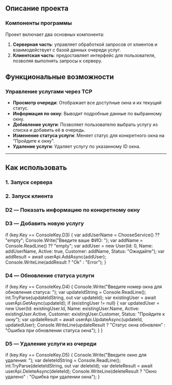 
## Описание проекта

### Компоненты программы

Проект включает два основных компонента:

1. **Серверная часть**: управляет обработкой запросов от клиентов и взаимодействует с базой данных очереди услуг.
2. **Клиентская часть**: предоставляет интерфейс для пользователя, позволяя выполнять запросы к серверу.

## Функциональные возможности

### Управление услугами через TCP

- **Просмотр очереди**: Отображает все доступные окна и их текущий статус.
- **Информация по окну**: Выводит подробные данные по выбранному окну.
- **Добавление услуги**: Позволяет пользователю выбрать услугу из списка и добавить её в очередь.
- **Изменение статуса услуги**: Меняет статус для конкретного окна на "Пройдите к окну".
- **Удаление услуги**: Удаляет услугу по указанному ID окна.

---

## Как использовать

### 1. Запуск сервера

### 2. Запуск клиента

### D2 — Показать информацию по конкретному окну

### D3 — Добавить новую услугу

if (key.Key == ConsoleKey.D3) 
{
    var addUserName = ChooseService() ?? "empty";
    Console.Write("Введите ваше ФИО: ");
    var addName = Console.ReadLine() ?? "empty";
    var addUser = new User(Id: 0, Name: addUserName, Active: true, Customer: addName, Status: "Ожидайте");
    var addResult = await userApi.AddAsync(addUser);
    Console.WriteLine(addResult ? "Ok" : "Error");
}

### D4 — Обновление статуса услуги

if (key.Key == ConsoleKey.D4) 
{
    Console.Write("Введите номер окна для обновления статуса: ");
    var updateIdString = Console.ReadLine();
    int.TryParse(updateIdString, out var updateId);
    var existingUser = await userApi.GetAsync(updateId);
    if (existingUser != null) {
        var updatedUser = new User(Id: existingUser.Id, Name: existingUser.Name, Active: existingUser.Active, Customer: existingUser.Customer, Status: "Пройдите к окну");
        var updateResult = await userApi.UpdateAsync(updateId, updatedUser);
        Console.WriteLine(updateResult ? "Статус окна обновлен" : "Ошибка при обновлении статуса окна");
    }
}


### D5 — Удаление услуги из очереди


if (key.Key == ConsoleKey.D5) 
{
    Console.Write("Введите окно для удаления: ");
    var deleteIdString = Console.ReadLine();
    int.TryParse(deleteIdString, out var deleteId);
    var deleteResult = await userApi.DeleteAsync(deleteId);
    Console.WriteLine(deleteResult ? "Окно удалено" : "Ошибка при удалении окна");
}
```



